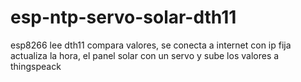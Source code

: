 # esp-ntp-servo-solar-dth11
 esp8266 lee dth11 compara valores, se conecta a internet con ip fija actualiza la hora, el panel solar con un servo y sube los valores a thingspeack
